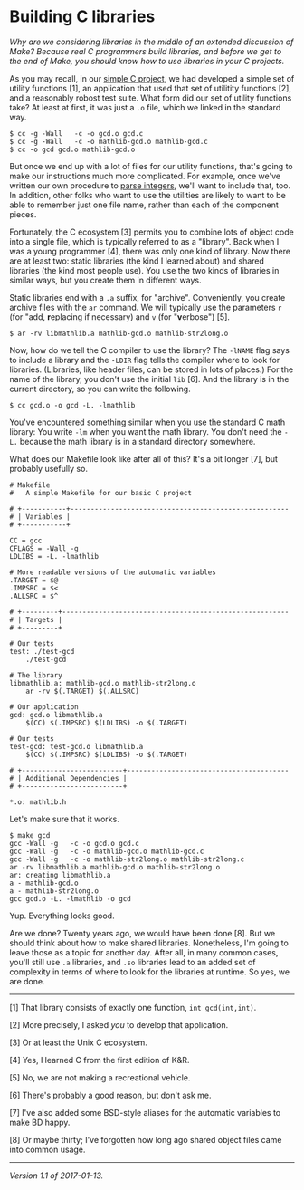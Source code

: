 Building C libraries
====================

*Why are we considering libraries in the middle of an extended discussion
of Make?  Because real C programmers build libraries, and before we 
get to the end of Make, you should know how to use libraries in your
C projects.*

As you may recall, in our [simple C project](cnix-simple-c-project),
we had developed a simple set of utility functions [1], an application
that used that set of utilitity functions [2], and a reasonably robost
test suite.  What form did our set of utility functions take?  At least
at first, it was just a `.o` file, which we linked in the standard way.

    $ cc -g -Wall   -c -o gcd.o gcd.c
    $ cc -g -Wall   -c -o mathlib-gcd.o mathlib-gcd.c
    $ cc -o gcd gcd.o mathlib-gcd.o

But once we end up with a lot of files for our utility functions,
that's going to make our instructions much more complicated.
For example, once we've written our own procedure to [parse
integers](parsing-integers), we'll want to include that, too.
In addition, other folks who want to use the utilities are likely to
want to be able to remember just one file name, rather than each of the
component pieces.

Fortunately, the C ecosystem [3] permits you to combine lots of object
code into a single file, which is typically referred to as a "library".
Back when I was a young programmer [4], there was only one kind of
library.  Now there are at least two: static libraries (the kind I learned
about) and shared libraries (the kind most people use).  You use the two
kinds of libraries in similar ways, but you create them in different ways.

Static libraries end with a `.a` suffix, for "archive".  Conveniently,
you create archive files with the `ar` command.  We will typically use
the parameters `r` (for "add, **r**eplacing if necessary) and `v` (for
"**v**erbose") [5].

    $ ar -rv libmathlib.a mathlib-gcd.o mathlib-str2long.o

Now, how do we tell the C compiler to use the library?  The `-lNAME` flag
says to include a library and the `-LDIR` flag tells the compiler where
to look for libraries.  (Libraries, like header files, can be stored in
lots of places.)  For the name of the library, you don't use the initial
`lib` [6].  And the library is in the current directory, so you can write
the following.

    $ cc gcd.o -o gcd -L. -lmathlib

You've encountered something similar when you use the standard C math
library: You write `-lm` when you want the math library.  You don't need
the `-L.` because the math library is in a standard directory somewhere.

What does our Makefile look like after all of this?  It's a bit longer [7],
but probably usefully so.

    # Makefile
    #   A simple Makefile for our basic C project 
    
    # +-----------+------------------------------------------------------
    # | Variables |
    # +-----------+
    
    CC = gcc
    CFLAGS = -Wall -g
    LDLIBS = -L. -lmathlib
    
    # More readable versions of the automatic variables
    .TARGET = $@
    .IMPSRC = $<
    .ALLSRC = $^
    
    # +---------+--------------------------------------------------------
    # | Targets |
    # +---------+
    
    # Our tests
    test: ./test-gcd
    	./test-gcd
    
    # The library
    libmathlib.a: mathlib-gcd.o mathlib-str2long.o
    	ar -rv $(.TARGET) $(.ALLSRC)
    
    # Our application
    gcd: gcd.o libmathlib.a
    	$(CC) $(.IMPSRC) $(LDLIBS) -o $(.TARGET)
    
    # Our tests
    test-gcd: test-gcd.o libmathlib.a
    	$(CC) $(.IMPSRC) $(LDLIBS) -o $(.TARGET)
    
    # +-------------------------+----------------------------------------
    # | Additional Dependencies |
    # +-------------------------+
    
    *.o: mathlib.h

Let's make sure that it works.

    $ make gcd
    gcc -Wall -g   -c -o gcd.o gcd.c
    gcc -Wall -g   -c -o mathlib-gcd.o mathlib-gcd.c
    gcc -Wall -g   -c -o mathlib-str2long.o mathlib-str2long.c
    ar -rv libmathlib.a mathlib-gcd.o mathlib-str2long.o
    ar: creating libmathlib.a
    a - mathlib-gcd.o
    a - mathlib-str2long.o
    gcc gcd.o -L. -lmathlib -o gcd

Yup.  Everything looks good.

Are we done?  Twenty years ago, we would have been done [8].  But we
should think about how to make shared libraries.  Nonetheless, I'm going
to leave those as a topic for another day.  After all, in many common
cases, you'll still use `.a` libraries, and `.so` libraries lead to
an added set of complexity in terms of where to look for the libraries
at runtime.  So yes, we are done.

---

[1] That library consists of exactly one function, `int gcd(int,int)`.

[2] More precisely, I asked *you* to develop that application.

[3] Or at least the Unix C ecosystem.

[4] Yes, I learned C from the first edition of K&R.

[5] No, we are not making a recreational vehicle.

[6] There's probably a good reason, but don't ask me.

[7] I've also added some BSD-style aliases for the automatic variables
to make BD happy.

[8] Or maybe thirty; I've forgotten how long ago shared object files
came into common usage.

---

*Version 1.1 of 2017-01-13.*
